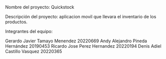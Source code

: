 Nombre del proyecto: Quickstock

Descripción del proyecto: aplicacion movil que llevara el inventario de los productos.

Integrantes del equipo:

Gerardo Javier Tamayo Menendez 20220669
Andy Alejandro Pineda Hernández 20190453
Ricardo Jose Perez Hernandez 20220194
Denis Adiel Castillo Vasquez 20220365
 
